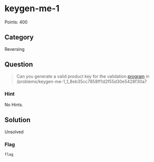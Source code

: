 # keygen-me-1
Points: 400

## Category
Reversing

## Question
>Can you generate a valid product key for the validation [program](files/activate) in /problems/keygen-me-1_1_8eb35cc7858ff1d2f55d30e5428f30a7 

### Hint
No Hints.

## Solution
Unsolved

### Flag
`flag`
